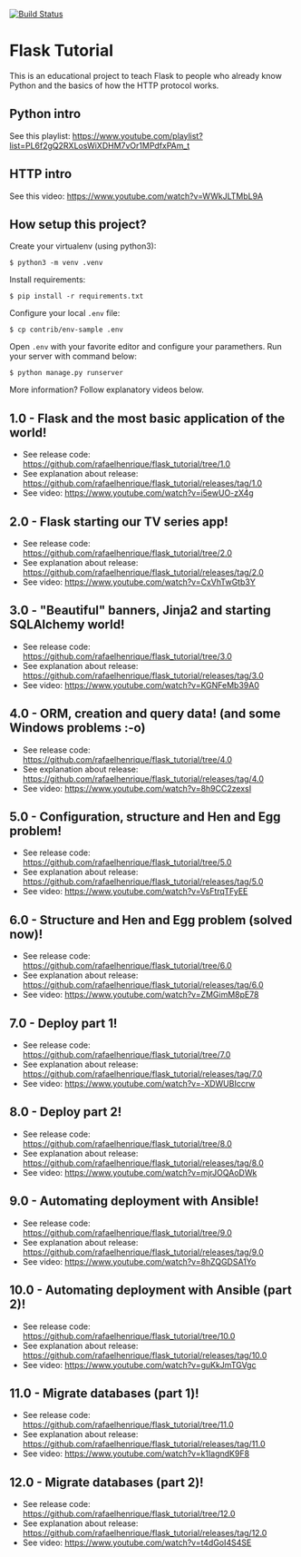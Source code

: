 [![Build Status](https://travis-ci.org/python-sorocaba/flask_tutorial.svg?branch=master)](https://travis-ci.org/python-sorocaba/flask_tutorial)

# Flask Tutorial

This is an educational project to teach Flask to people who already know Python and the basics of how the HTTP protocol works.

## Python intro

See this playlist: https://www.youtube.com/playlist?list=PL6f2gQ2RXLosWiXDHM7vOr1MPdfxPAm_t

## HTTP intro

See this video: https://www.youtube.com/watch?v=WWkJLTMbL9A

## How setup this project?

Create your virtualenv (using python3):

```
$ python3 -m venv .venv
```

Install requirements:

```
$ pip install -r requirements.txt
```

Configure your local `.env` file:

```
$ cp contrib/env-sample .env
```

Open `.env` with your favorite editor and configure your paramethers. Run your server with command below:

```
$ python manage.py runserver
```

More information? Follow explanatory videos below.

## 1.0 - Flask and the most basic application of the world!

- See release code: https://github.com/rafaelhenrique/flask_tutorial/tree/1.0
- See explanation about release: https://github.com/rafaelhenrique/flask_tutorial/releases/tag/1.0
- See video: https://www.youtube.com/watch?v=i5ewUO-zX4g

## 2.0 - Flask starting our TV series app!

- See release code: https://github.com/rafaelhenrique/flask_tutorial/tree/2.0
- See explanation about release: https://github.com/rafaelhenrique/flask_tutorial/releases/tag/2.0
- See video: https://www.youtube.com/watch?v=CxVhTwGtb3Y

## 3.0 - "Beautiful" banners, Jinja2 and starting SQLAlchemy world!

- See release code: https://github.com/rafaelhenrique/flask_tutorial/tree/3.0
- See explanation about release: https://github.com/rafaelhenrique/flask_tutorial/releases/tag/3.0
- See video: https://www.youtube.com/watch?v=KGNFeMb39A0

## 4.0 - ORM, creation and query data! (and some Windows problems :-o)

- See release code: https://github.com/rafaelhenrique/flask_tutorial/tree/4.0
- See explanation about release: https://github.com/rafaelhenrique/flask_tutorial/releases/tag/4.0
- See video: https://www.youtube.com/watch?v=8h9CC2zexsI

## 5.0 - Configuration, structure and Hen and Egg problem!

- See release code: https://github.com/rafaelhenrique/flask_tutorial/tree/5.0
- See explanation about release: https://github.com/rafaelhenrique/flask_tutorial/releases/tag/5.0
- See video: https://www.youtube.com/watch?v=VsFtrqTFyEE

## 6.0 - Structure and Hen and Egg problem (solved now)!

- See release code: https://github.com/rafaelhenrique/flask_tutorial/tree/6.0
- See explanation about release: https://github.com/rafaelhenrique/flask_tutorial/releases/tag/6.0
- See video: https://www.youtube.com/watch?v=ZMGimM8pE78

## 7.0 - Deploy part 1!

- See release code: https://github.com/rafaelhenrique/flask_tutorial/tree/7.0
- See explanation about release: https://github.com/rafaelhenrique/flask_tutorial/releases/tag/7.0
- See video: https://www.youtube.com/watch?v=-XDWUBIccrw

## 8.0 - Deploy part 2!

- See release code: https://github.com/rafaelhenrique/flask_tutorial/tree/8.0
- See explanation about release: https://github.com/rafaelhenrique/flask_tutorial/releases/tag/8.0
- See video: https://www.youtube.com/watch?v=mjrJOQAoDWk

## 9.0 - Automating deployment with Ansible!

- See release code: https://github.com/rafaelhenrique/flask_tutorial/tree/9.0
- See explanation about release: https://github.com/rafaelhenrique/flask_tutorial/releases/tag/9.0
- See video: https://www.youtube.com/watch?v=8hZQGDSA1Yo

## 10.0 - Automating deployment with Ansible (part 2)!

- See release code: https://github.com/rafaelhenrique/flask_tutorial/tree/10.0
- See explanation about release: https://github.com/rafaelhenrique/flask_tutorial/releases/tag/10.0
- See video: https://www.youtube.com/watch?v=guKkJmTGVgc

## 11.0 - Migrate databases (part 1)!

- See release code: https://github.com/rafaelhenrique/flask_tutorial/tree/11.0
- See explanation about release: https://github.com/rafaelhenrique/flask_tutorial/releases/tag/11.0
- See video: https://www.youtube.com/watch?v=k1IagndK9F8

## 12.0 - Migrate databases (part 2)!

- See release code: https://github.com/rafaelhenrique/flask_tutorial/tree/12.0
- See explanation about release: https://github.com/rafaelhenrique/flask_tutorial/releases/tag/12.0
- See video: https://www.youtube.com/watch?v=t4dGoI4S4SE

